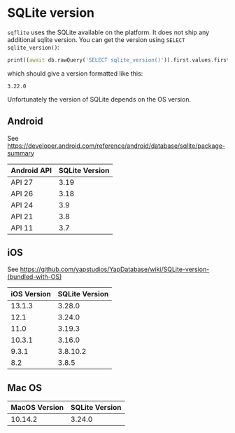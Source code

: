 # SQLite version

`sqflite` uses the SQLite available on the platform. It does not ship any additional sqlite version. You can get the
version using `SELECT sqlite_version()`:

```dart
print((await db.rawQuery('SELECT sqlite_version()')).first.values.first);
```

which should give a version formatted like this:

```
3.22.0
```

Unfortunately the version of SQLite depends on the OS version.

## Android

See https://developer.android.com/reference/android/database/sqlite/package-summary

| Android API | SQLite Version |
|-------------|----------------|
|      API 27 |           3.19 |
|      API 26 |           3.18 |
|      API 24 |            3.9 |
|      API 21 |            3.8 |
|      API 11 |            3.7 |


## iOS

See https://github.com/yapstudios/YapDatabase/wiki/SQLite-version-(bundled-with-OS)

| iOS Version | SQLite Version |
|-------------|----------------|
|      13.1.3 |         3.28.0 |
|        12.1 |         3.24.0 |
|        11.0 |         3.19.3 |
|      10.3.1 |         3.16.0 |
|       9.3.1 |       3.8.10.2 |
|         8.2 |          3.8.5 |


## Mac OS


| MacOS Version | SQLite Version |
|---------------|----------------|
|       10.14.2 |         3.24.0 |

